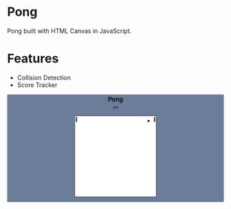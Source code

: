 # Pong
Pong built with HTML Canvas in JavaScript.

# Features
- Collision Detection
- Score Tracker

![Pong](https://github.com/kazijawad/Pong/blob/master/game.jpg)

